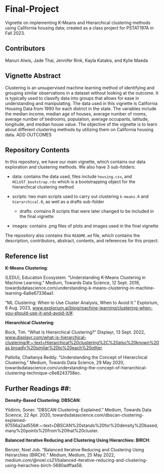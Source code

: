# Final-Project

Vignette on implementing K-Means and Hierarchical clustering methods using California housing data; created as a class project for PSTAT197A in Fall 2023.

## Contributors ##
Manuri Alwis, Jade Thai, Jennifer Rink, Kayla Katakis, and Kylie Maeda

## Vignette Abstract ##
Clustering is an unsupervised machine learning method of identifying and grouping similar observations in a dataset without looking at the outcome. It is typically used to classify data into groups that allows for ease in understanding and manipulating. The data used in this vignette is California Housing Data from 1990 for each district in the state. The variables include the median income, median age of houses, average number of rooms, average number of bedrooms, population, average occupants, latitude, longitude, and median house value. The objective of the vignette is to learn about different clustering methods by utilizing them on California housing data. ADD OUTCOMES

## Repository Contents ##
In this repository, we have our main vignette, which contains our data exploration and clustering methods. We also have 3 sub-folders:

-   data: contains the data used, files include `housing.csv`, and `HCLUST_bootstrap.rds` which is a bootstrapping object for the hierarchical clustering method

-   scripts: two main scripts used to carry out clustering `k-means.R` and `hierarchical.R`, as well as a drafts sub-folder

    -   drafts: contains R scripts that were later changed to be included in the final vignette

-   images: contains .png files of plots and images used in the final vignette

The repository also contains this `README.md` file, which contains the description, contributors, abstract, contents, and references for this project.

## Reference list ## 

**K-Means Clustering**:

(LEDU), Education Ecosystem. “Understanding K-Means Clustering in Machine Learning.” Medium, Towards Data Science, 12 Sept. 2018, towardsdatascience.com/understanding-k-means-clustering-in-machine-learning-6a6e67336aa1. 


“ML Clustering: When to Use Cluster Analysis, When to Avoid It.” Explorium, 6 Aug. 2023, www.explorium.ai/blog/machine-learning/clustering-when-you-should-use-it-and-avoid-it/#.


**Hierarchical Clustering**:

Bock, Tim. “What Is Hierarchical Clustering?” Displayr, 13 Sept. 2022, www.displayr.com/what-is-hierarchical-clustering/#:~:text=Hierarchical%20clustering%2C%20also%20known%20as,broadly%20similar%20to%20each%20other. 

Patlolla, Chaitanya Reddy. “Understanding the Concept of Hierarchical Clustering.” Medium, Towards Data Science, 29 May 2020, towardsdatascience.com/understanding-the-concept-of-hierarchical-clustering-technique-c6e8243758ec.



## Further Readings ##:

**Density-Based Clustering: DBSCAN**:

Yildirim, Soner. “DBSCAN Clustering - Explained.” Medium, Towards Data Science, 22 Apr. 2020, towardsdatascience.com/dbscan-clustering-explained-97556a2ad556#:~:text=DBSCAN%20stands%20for%20density%2Dbased,many%20points%20from%20that%20cluster. 


**Balanced Iterative Reducing and Clustering Using Hierarchies: BIRCH**:

Benzer, Noel Job. “Balanced Iterative Reducing and Clustering Using Heirarchies (BIRCH).” Medium, Medium, 25 May 2022, medium.com/@noel.cs21/balanced-iterative-reducing-and-clustering-using-heirachies-birch-5680adffaa58. 

